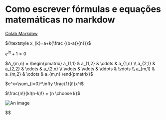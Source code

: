 # Como escrever fórmulas e equações matemáticas no markdow

[Colab Markdow](https://colab.research.google.com/notebooks/markdown_guide.ipynb#scrollTo=Lhfnlq1Surtk)

${\textstyle x_{k}=a+k{\frac {(b-a)}{n}}}$

$e^{i\pi} + 1 = 0$

$A_{m,n} =
 \begin{pmatrix}
  a_{1,1} & a_{1,2} & \cdots & a_{1,n} \\
  a_{2,1} & a_{2,2} & \cdots & a_{2,n} \\
  \vdots  & \vdots  & \ddots & \vdots  \\
  a_{m,1} & a_{m,2} & \cdots & a_{m,n}
 \end{pmatrix}$

 $e^x=\sum_{i=0}^\infty \frac{1}{i!}x^i$

$\frac{n!}{k!(n-k)!} = {n \choose k}$

![An image](https://www.google.com/images/rss.png)



$$